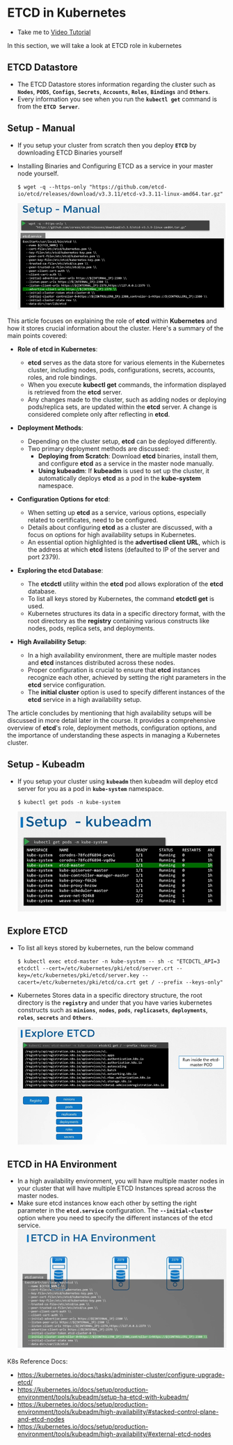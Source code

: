 # ETCD in Kubernetes
  - Take me to [Video Tutorial](https://kodekloud.com/topic/etcd-in-kubernetes/)

In this section, we will take a look at ETCD role in kubernetes

## ETCD Datastore
- The ETCD Datastore stores information regarding the cluster such as **`Nodes`**, **`PODS`**, **`Configs`**, **`Secrets`**, **`Accounts`**, **`Roles`**, **`Bindings`** and **`Others`**.
- Every information you see when you run the **`kubectl get`** command is from the **`ETCD Server`**.

## Setup - Manual
- If you setup your cluster from scratch then you deploy **`ETCD`** by downloading ETCD Binaries yourself
- Installing Binaries and Configuring ETCD as a service in your master node yourself.
  ```
  $ wget -q --https-only "https://github.com/etcd-io/etcd/releases/download/v3.3.11/etcd-v3.3.11-linux-amd64.tar.gz"
  ```

  ![etcd](../../images/etcd.PNG)
  

This article focuses on explaining the role of **etcd** within **Kubernetes** and how it stores crucial information about the cluster. Here's a summary of the main points covered:

- **Role of etcd in Kubernetes**:
  - **etcd** serves as the data store for various elements in the Kubernetes cluster, including nodes, pods, configurations, secrets, accounts, roles, and role bindings.
  - When you execute **kubectl get** commands, the information displayed is retrieved from the **etcd** server.
  - Any changes made to the cluster, such as adding nodes or deploying pods/replica sets, are updated within the **etcd** server. A change is considered complete only after reflecting in **etcd**.

- **Deployment Methods**:
  - Depending on the cluster setup, **etcd** can be deployed differently.
  - Two primary deployment methods are discussed:
    - **Deploying from Scratch**: Download **etcd** binaries, install them, and configure **etcd** as a service in the master node manually.
    - **Using kubeadm**: If **kubeadm** is used to set up the cluster, it automatically deploys **etcd** as a pod in the **kube-system** namespace.

- **Configuration Options for etcd**:
  - When setting up **etcd** as a service, various options, especially related to certificates, need to be configured.
  - Details about configuring **etcd** as a cluster are discussed, with a focus on options for high availability setups in Kubernetes.
  - An essential option highlighted is the **advertised client URL**, which is the address at which **etcd** listens (defaulted to IP of the server and port 2379).

- **Exploring the etcd Database**:
  - The **etcdctl** utility within the **etcd** pod allows exploration of the **etcd** database.
  - To list all keys stored by Kubernetes, the command **etcdctl get** is used.
  - Kubernetes structures its data in a specific directory format, with the root directory as the **registry** containing various constructs like nodes, pods, replica sets, and deployments.

- **High Availability Setup**:
  - In a high availability environment, there are multiple master nodes and **etcd** instances distributed across these nodes.
  - Proper configuration is crucial to ensure that **etcd** instances recognize each other, achieved by setting the right parameters in the **etcd** service configuration.
  - The **initial cluster** option is used to specify different instances of the **etcd** service in a high availability setup.

The article concludes by mentioning that high availability setups will be discussed in more detail later in the course. It provides a comprehensive overview of **etcd**'s role, deployment methods, configuration options, and the importance of understanding these aspects in managing a Kubernetes cluster.



## Setup - Kubeadm
- If you setup your cluster using **`kubeadm`** then kubeadm will deploy etcd server for you as a pod in **`kube-system`** namespace.
  ```
  $ kubectl get pods -n kube-system
  ```
  ![etcd1](../../images/etcd1.PNG)

## Explore ETCD
- To list all keys stored by kubernetes, run the below command
  ```
  $ kubectl exec etcd-master -n kube-system -- sh -c "ETCDCTL_API=3 etcdctl --cert=/etc/kubernetes/pki/etcd/server.crt --key=/etc/kubernetes/pki/etcd/server.key --cacert=/etc/kubernetes/pki/etcd/ca.crt get / --prefix --keys-only"
  ```
- Kubernetes Stores data in a specific directory structure, the root directory is the **`registry`** and under that you have varies kubernetes constructs such as **`minions`**, **`nodes`**, **`pods`**, **`replicasets`**, **`deployments`**, **`roles`**, **`secrets`** and **`Others`**.
  
  ![etcdctl1](../../images/etcdctl1.PNG)

## ETCD in HA Environment
   - In a high availability environment, you will have multiple master nodes in your cluster that will have multiple ETCD Instances spread across the master nodes.
   - Make sure etcd instances know each other by setting the right parameter in the **`etcd.service`** configuration. The **`--initial-cluster`** option where you need to specify the different instances of the etcd service.
     ![etcd-ha](../../images/etcd-ha.PNG)

K8s Reference Docs:
- https://kubernetes.io/docs/tasks/administer-cluster/configure-upgrade-etcd/
- https://kubernetes.io/docs/setup/production-environment/tools/kubeadm/setup-ha-etcd-with-kubeadm/
- https://kubernetes.io/docs/setup/production-environment/tools/kubeadm/high-availability/#stacked-control-plane-and-etcd-nodes
- https://kubernetes.io/docs/setup/production-environment/tools/kubeadm/high-availability/#external-etcd-nodes
